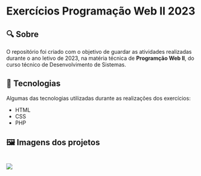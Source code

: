 # Exercícios Programação Web II 2023

<h2> &#x1F50D Sobre </h2>
<p> O repositório foi criado com o objetivo de guardar as atividades realizadas durante o ano letivo de 2023, na matéria técnica de <strong>Programção Web II</strong>, do curso técnico de Desenvolvimento de Sistemas. </p>

<h2> &#x1F527 Tecnologias </h2>
<p>Algumas das tecnologias utilizadas durante as realizações dos exercícios:</p>
<ul>
  <li>HTML</li>
  <li>CSS</li>
  <li>PHP</li>
</ul>
<h2>&#x1F5BC Imagens dos projetos</h2><br>
<img src="https://user-images.githubusercontent.com/102179005/232187156-889e5b3f-7022-43d8-a35f-f3eca4bdd6d5.png"/>

